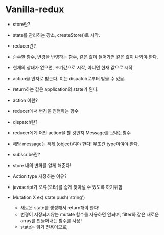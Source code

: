 # Vanilla-redux

 - store란?
  - state를 관리하는 장소, createStore()로 시작.
 
 - reducer란? 
  - 순수한 함수, 변경을 반영하는 함수, 같은 값이 들어가면 같은 값이 나와야 한다.
  - 현재의 상태가 없으면, 초기값으로 시작, 아니면 현재 값으로 시작
  - action을 인자로 받는다. 이는 dispatch로부터 받을 수 있음.
  - return하는 값은 application의 state가 된다.

 - action 이란?
  - reducer에서 변경을 진행하는 함수
  

 - dispatch란?
  - reducer에게 어떤 action을 할 것인지 Message를 보내는함수
  - 해당 message는 객체 (object)여야 한다! 무조건 type이여야 한다.  

 - subscribe란?
  - store 내의 변화를 알게 해준다!

- Action type 지정하는 이유? 
 - javascript가 오류(오타)를 쉽게 찾아낼 수 있도록 하기위함

- Mutation X  ex) state.push('string')
  - 새로운 state를 생성해서 return해야 한다!
  - 변경이 저장되지않는 mutate 함수를 사용하면 안되며, filter와 같은 새로운 array를 만들어내는 함수를 사용!
   - state는 읽기 전용이므로,
